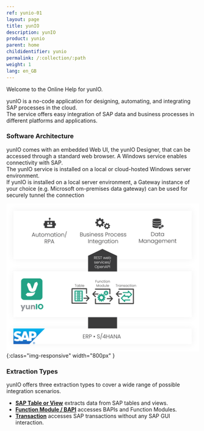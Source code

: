 ```yaml
---
ref: yunio-01
layout: page
title: yunIO
description: yunIO
product: yunio
parent: home
childidentifier: yunio
permalink: /:collection/:path
weight: 1
lang: en_GB
---
```


Welcome to the Online Help for yunIO. 

yunIO is a no-code application for designing, automating, and integrating SAP processes in the cloud. <br>
The service offers easy integration of SAP data and business processes in different platforms and applications. 

### Software Architecture

yunIO comes with an embedded Web UI, the yunIO Designer, that can be accessed through a standard web browser. A Windows service enables connectivity with SAP. <br>
The yunIO service is installed on a local or cloud-hosted Windows server environment. <br>
If yunIO is installed on a local server environment, a Gateway instance of your choice (e.g. Microsoft om-premises data gateway) can be used for securely tunnel the connection 

<!--- ??? trifft das hier zu?--->
![yunIO-Components](/img/content/yunio/theobald-software_architecture_yunio.png){:class="img-responsive" width="800px" }

### Extraction Types

yunIO offers three extraction types to cover a wide range of possible integration scenarios.

- [**SAP Table or View**](./table-and-views) extracts data from SAP tables and views. 
- [**Function Module / BAPI**](./bapis-and-function-modules) accesses BAPIs and Function Modules.
- [**Transaction**](./transactions) accesses SAP transactions without any SAP GUI interaction.

